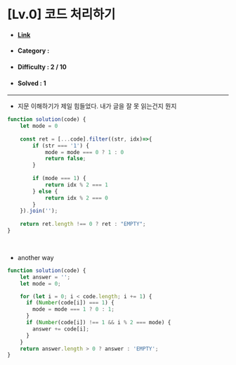 # [Lv.0] 코드 처리하기 
* #### [Link](https://school.programmers.co.kr/learn/courses/30/lessons/181853)
* #### Category : 
* #### Difficulty : 2 / 10  
* #### Solved : 1

<hr />

* 지문 이해하기가 제일 힘들었다. 내가 글을 잘 못 읽는건지 뭔지 
```js
function solution(code) {
    let mode = 0
    
    const ret = [...code].filter((str, idx)=>{
        if (str === '1') {
            mode = mode === 0 ? 1 : 0
            return false;
        }
        
        if (mode === 1) {
            return idx % 2 === 1
        } else {
            return idx % 2 === 0
        }
    }).join('');
    
    return ret.length !== 0 ? ret : "EMPTY";
}
```

<br />

* another way
```js
function solution(code) {
    let answer = '';
    let mode = 0;

    for (let i = 0; i < code.length; i += 1) {
      if (Number(code[i]) === 1) {
        mode = mode === 1 ? 0 : 1;
      }
      if (Number(code[i]) !== 1 && i % 2 === mode) {
        answer += code[i];
      }
    }
    return answer.length > 0 ? answer : 'EMPTY';
}
```